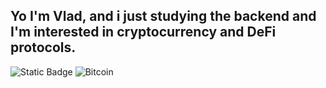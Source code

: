 ## Yo I'm Vlad, and i just studying the **backend** and I'm interested in **cryptocurrency** and **DeFi** protocols.
![Static Badge](https://img.shields.io/badge/go-black?style=for-the-badge&logo=go)
![Bitcoin](https://img.shields.io/badge/Bitcoin-000?style=for-the-badge&logo=bitcoin&logoColor=white)

